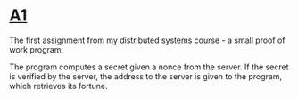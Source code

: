 # [A1](https://www.cs.ubc.ca/~bestchai/teaching/cs416_2017w2/assign1/index.html)
The first assignment from my distributed systems course - a small proof of work program.

The program computes a secret given a nonce from the server. If the secret is verified by
the server, the address to the server is given to the program, which retrieves its fortune.


